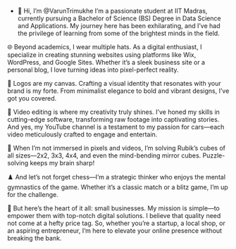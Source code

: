 - 👋 Hi, I’m @VarunTrimukhe
I’m a passionate student at IIT Madras, currently pursuing a Bachelor of Science (BS) Degree in Data Science and Applications. My journey here has been exhilarating, and I’ve had the privilege of learning from some of the brightest minds in the field.

🌐 Beyond academics, I wear multiple hats. As a digital enthusiast, I specialize in creating stunning websites using platforms like Wix, WordPress, and Google Sites. Whether it’s a sleek business site or a personal blog, I love turning ideas into pixel-perfect reality.

🎨 Logos are my canvas. Crafting a visual identity that resonates with your brand is my forte. From minimalist elegance to bold and vibrant designs, I’ve got you covered.

🎥 Video editing is where my creativity truly shines. I’ve honed my skills in cutting-edge software, transforming raw footage into captivating stories. And yes, my YouTube channel is a testament to my passion for cars—each video meticulously crafted to engage and entertain.

🧩 When I’m not immersed in pixels and videos, I’m solving Rubik’s cubes of all sizes—2x2, 3x3, 4x4, and even the mind-bending mirror cubes. Puzzle-solving keeps my brain sharp!

♟️ And let’s not forget chess—I’m a strategic thinker who enjoys the mental gymnastics of the game. Whether it’s a classic match or a blitz game, I’m up for the challenge.

🚀 But here’s the heart of it all: small businesses. My mission is simple—to empower them with top-notch digital solutions. I believe that quality need not come at a hefty price tag. So, whether you’re a startup, a local shop, or an aspiring entrepreneur, I’m here to elevate your online presence without breaking the bank.

<!---
VarunTrimukhe/VarunTrimukhe is a ✨ special ✨ repository because its `README.md` (this file) appears on your GitHub profile.
You can click the Preview link to take a look at your changes.
--->
